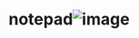 # notepad![image](https://github.com/saikiran3326/notepad/assets/132487482/737858e3-3543-44b6-b7ba-3890d10e6c11)
